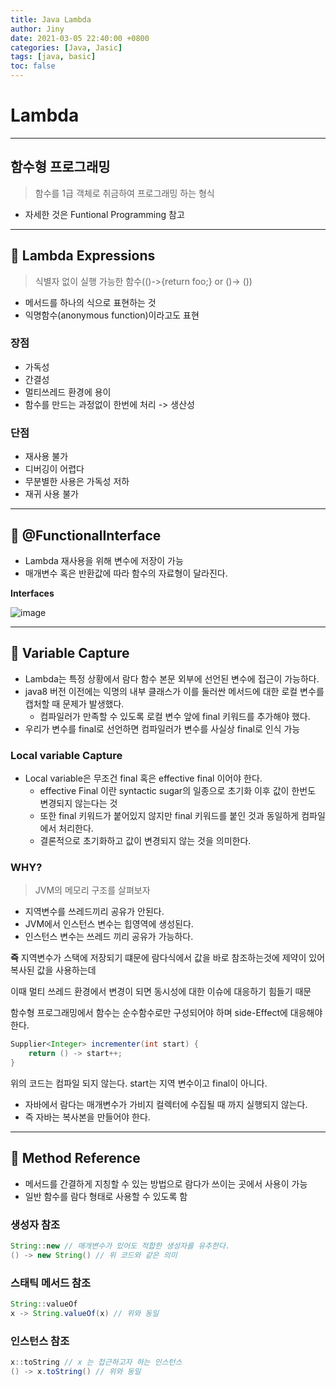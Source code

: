 ```yaml
---
title: Java Lambda
author: Jiny
date: 2021-03-05 22:40:00 +0800
categories: [Java, Jasic]
tags: [java, basic]
toc: false
---
```


# Lambda
___

## 함수형 프로그래밍

> 함수를 1급 객체로 취금하여 프로그래밍 하는 형식

- 자세한 것은 Funtional Programming 참고

___

## 🔘 Lambda Expressions

> 식별자 없이 실행 가능한 함수(()->{return foo;} or ()-> ())

- 메서드를 하나의 식으로 표현하는 것
- 익명함수(anonymous function)이라고도 표현

### 장점

- 가독성
- 간결성
- 멀티쓰레드 환경에 용이
- 함수를 만드는 과정없이 한번에 처리 -> 생산성

### 단점

- 재사용 불가
- 디버깅이 어렵다
- 무분별한 사용은 가독성 저하
- 재귀 사용 불가

___

## 🔘 @FunctionalInterface

- Lambda 재사용을 위해 변수에 저장이 가능
- 매개변수 혹은 반환값에 따라 함수의 자료형이 달라진다.

**Interfaces**

![image](https://i0.wp.com/javatechonline.com/wp-content/uploads/2020/05/image6.jpg?resize=640%2C478&ssl=1)

___

## 🔘 Variable Capture

- Lambda는 특정 상황에서 람다 함수 본문 외부에 선언된 변수에 접근이 가능하다.
- java8 버전 이전에는 익명의 내부 클래스가 이를 둘러싼 메서드에 대한 로컬 변수를 캡처할 때 문제가 발생했다.
  - 컴파일러가 만족할 수 있도록 로컬 변수 앞에 final 키워드를 추가해야 했다.
- 우리가 변수를 final로 선언하면 컴파일러가 변수를 사실상 final로 인식 가능

### Local variable Capture

- Local variable은 무조건 final 혹은 effective final 이어야 한다.
  - effective Final 이란 syntactic sugar의 일종으로 초기화 이후 값이 한번도 변경되지 않는다는 것
  - 또한 final 키워드가 붙어있지 않지만 final 키워드를 붙인 것과 동일하게 컴파일에서 처리한다.
  - 결론적으로 초기화하고 값이 변경되지 않는 것을 의미한다.

### WHY?

> JVM의 메모리 구조를 살펴보자

- 지역변수를 쓰레드끼리 공유가 안된다.
- JVM에서 인스턴스 변수는 힙영역에 생성된다.
- 인스턴스 변수는 쓰레드 끼리 공유가 가능하다.

**즉** 지역변수가 스택에 저장되기 떄문에 람다식에서 값을 바로 참조하는것에 제약이 있어 복사된 값을 사용하는데 

이때 멀티 쓰레드 환경에서 변경이 되면 동시성에 대한 이슈에 대응하기 힘들기 때문

함수형 프로그래밍에서 함수는 순수함수로만 구성되어야 하며 side-Effect에 대응해야 한다.

```java
Supplier<Integer> incrementer(int start) {
    return () -> start++;
}
```

위의 코드는 컴파일 되지 않는다.
start는 지역 변수이고 final이 아니다.

- 자바에서 람다는 매개변수가 가비지 컬렉터에 수집될 때 까지 실행되지 않는다. 
- 즉 자바는 복사본을 만들어야 한다.

___

## 🔘 Method Reference

- 메서드를 간결하게 지칭할 수 있는 방법으로 람다가 쓰이는 곳에서 사용이 가능
- 일반 함수를 람다 형태로 사용할 수 있도록 함

### 생성자 참조
```java
String::new // 매개변수가 있어도 적합한 생성자를 유추한다.
() -> new String() // 위 코드와 같은 의미
```

### 스태틱 메서드 참조

```java
String::valueOf
x -> String.valueOf(x) // 위와 동일
```

### 인스턴스 참조

```java
x::toString // x 는 접근하고자 하는 인스턴스
() -> x.toString() // 위와 동일
```